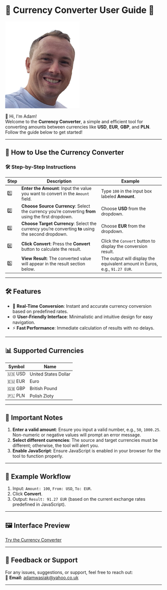 # 🌟 Currency Converter User Guide 🌟

![Adam's Photo](./images/selfie.png)

👋 Hi, I'm Adam!  
Welcome to the **Currency Converter**, a simple and efficient tool for converting amounts between currencies like **USD**, **EUR**, **GBP**, and **PLN**. Follow the guide below to get started!

---

## 📖 How to Use the Currency Converter

### 🛠 Step-by-Step Instructions

| **Step** | **Description**                                                                                   | **Example**                                                                 |
|----------|---------------------------------------------------------------------------------------------------|-----------------------------------------------------------------------------|
| 1️⃣      | **Enter the Amount**: Input the value you want to convert in the `Amount` field.                   | Type `100` in the input box labeled **Amount**.                             |
| 2️⃣      | **Choose Source Currency**: Select the currency you’re converting **from** using the first dropdown. | Choose **USD** from the dropdown.                                           |
| 3️⃣      | **Choose Target Currency**: Select the currency you’re converting **to** using the second dropdown. | Choose **EUR** from the dropdown.                                           |
| 4️⃣      | **Click Convert**: Press the **Convert** button to calculate the result.                           | Click the `Convert` button to display the conversion result.                |
| 5️⃣      | **View Result**: The converted value will appear in the result section below.                      | The output will display the equivalent amount in Euros, e.g., `91.27 EUR`. |

---

## 🛠 Features

- 🔄 **Real-Time Conversion**: Instant and accurate currency conversion based on predefined rates.
- 🌐 **User-Friendly Interface**: Minimalistic and intuitive design for easy navigation.
- ⚡ **Fast Performance**: Immediate calculation of results with no delays.

---

## 📊 Supported Currencies

| Symbol | Name                  |
|--------|-----------------------|
| 🇺🇸 USD  | United States Dollar  |
| 🇪🇺 EUR  | Euro                 |
| 🇬🇧 GBP  | British Pound        |
| 🇵🇱 PLN  | Polish Zloty         |

---

## 🚨 Important Notes

1. **Enter a valid amount**: Ensure you input a valid number, e.g., `50`, `1000.25`. Non-numeric or negative values will prompt an error message.
2. **Select different currencies**: The source and target currencies must be different; otherwise, the tool will alert you.
3. **Enable JavaScript**: Ensure JavaScript is enabled in your browser for the tool to function properly.

---

## 🌟 Example Workflow

1. Input: `Amount: 100`, `From: USD`, `To: EUR`.  
2. Click **Convert**.  
3. Output: `Result: 91.27 EUR` (based on the current exchange rates predefined in JavaScript).

---

## 🖼 Interface Preview

[Try the Currency Converter](https://adax1211.github.io/Currency-Converter/)

---

## 📩 Feedback or Support

For any issues, suggestions, or support, feel free to reach out:  
📧 **Email:** [adamwasiak@yahoo.co.uk](mailto:adamwasiak@yahoo.co.uk)

---

